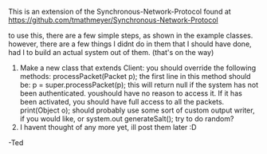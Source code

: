 This is an extension of the Synchronous-Network-Protocol found at https://github.com/tmathmeyer/Synchronous-Network-Protocol

to use this, there are a few simple steps, as shown in the example classes. however, there are a few things I didnt do in them that I should have done, had I to build an actual system out of them. (that's on the way)

1. Make a new class that extends Client:
	you should override the following methods:
		processPacket(Packet p);
			the first line in this method should be:
				p = super.processPacket(p);
			this will return null if the system has not been authenticated. youshould have no reason to access it. If it has been activated, you should have full access to all the packets.
		print(Object o);
			should probably use some sort of custom output writer, if you would like, or system.out
		generateSalt();
			try to do random?
2. I havent thought of any more yet, ill post them later :D

-Ted
